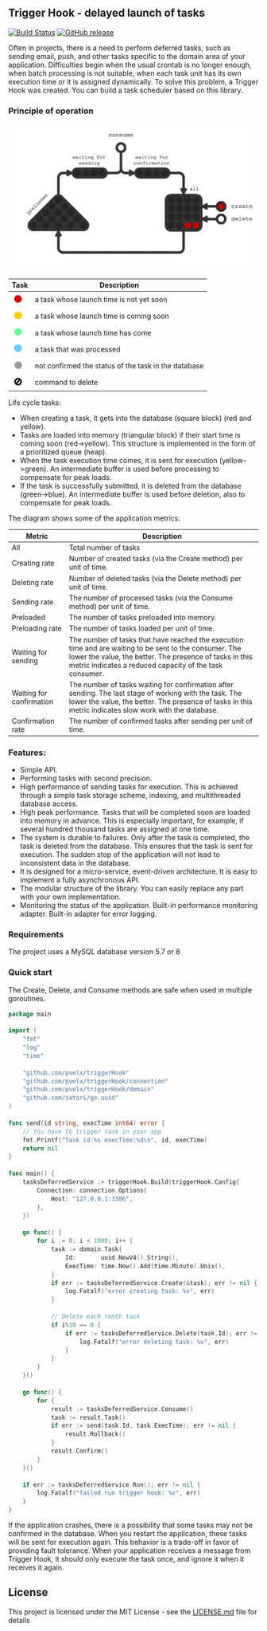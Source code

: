 ## Trigger Hook - delayed launch of tasks

[![Build Status](https://travis-ci.com/pvelx/triggerhook.svg?branch=master)](https://travis-ci.com/pvelx/triggerhook)
[![GitHub release](https://img.shields.io/github/release/pvelx/triggerhook.svg?include_prereleases)](https://github.com/pvelx/triggerhook/releases/latest) 

Often in projects, there is a need to perform deferred tasks, 
such as sending email, push, and other tasks specific to the domain area of your application. 
Difficulties begin when the usual crontab is no longer enough, 
when batch processing is not suitable, when each task unit has its own execution time or it is assigned dynamically.
To solve this problem, a Trigger Hook was created. You can build a task scheduler based on this library.

### Principle of operation

![Principle of operation](asset/scheme-v5.gif)

Task  | Description
------------------|----------------------
![Task](asset/red.jpg)|a task whose launch time is not yet soon
![Task](asset/yelow.jpg)|a task whose launch time is coming soon
![Task](asset/green.jpg)|a task whose launch time has come
![Task](asset/blue.jpg)|a task that was processed
![Task](asset/gray.jpg)|not confirmed the status of the task in the database
![Task](asset/black.jpg)|command to delete


Life cycle tasks:
- When creating a task, it gets into the database (square block) (red and yellow).
- Tasks are loaded into memory (triangular block) if their start time is coming soon (red->yellow). 
This structure is implemented in the form of a prioritized queue (heap).
- When the task execution time comes, it is sent for execution (yellow->green). 
An intermediate buffer is used before processing to compensate for peak loads.
- If the task is successfully submitted, it is deleted from the database (green->blue). 
An intermediate buffer is used before deletion, also to compensate for peak loads.


The diagram shows some of the application metrics:

Metric  | Description
------------------|----------------------
All|Total number of tasks
Creating rate | Number of created tasks (via the Create method) per unit of time.
Deleting rate | Number of deleted tasks (via the Delete method) per unit of time. 
Sending rate | The number of processed tasks (via the Consume method) per unit of time.
Preloaded | The number of tasks preloaded into memory.
Preloading rate | The number of tasks loaded per unit of time.
Waiting for sending | The number of tasks that have reached the execution time and are waiting to be sent to the consumer. The lower the value, the better. The presence of tasks in this metric indicates a reduced capacity of the task consumer.
Waiting for confirmation | The number of tasks waiting for confirmation after sending. The last stage of working with the task. The lower the value, the better. The presence of tasks in this metric indicates slow work with the database.
Confirmation rate | The number of confirmed tasks after sending per unit of time.


### Features:
- Simple API.
- Performing tasks with second precision.
- High performance of sending tasks for execution. This is achieved through a simple task storage scheme, indexing, and multithreaded database access.
- High peak performance. Tasks that will be completed soon are loaded into memory in advance. This is especially important, for example, if several hundred thousand tasks are assigned at one time. 
- The system is durable to failures. Only after the task is completed, the task is deleted from the database. This ensures that the task is sent for execution. The sudden stop of the application will not lead to inconsistent data in the database.
- It is designed for a micro-service, event-driven architecture. It is easy to implement a fully asynchronous API.
- The modular structure of the library. You can easily replace any part with your own implementation.
- Monitoring the status of the application. Built-in performance monitoring adapter. Built-in adapter for error logging.

### Requirements

The project uses a MySQL database version 5.7 or 8

### Quick start

The Create, Delete, and Consume methods are safe when used in multiple goroutines.

```go
package main

import (
	"fmt"
	"log"
	"time"

	"github.com/pvelx/triggerHook"
	"github.com/pvelx/triggerHook/connection"
	"github.com/pvelx/triggerHook/domain"
	"github.com/satori/go.uuid"
)

func send(id string, execTime int64) error {
	// You have to trigger task in your app
	fmt.Printf("Task id:%s execTime:%d\n", id, execTime)
	return nil
}

func main() {
	tasksDeferredService := triggerHook.Build(triggerHook.Config{
		Connection: connection.Options{
			Host: "127.0.0.1:3306",
		},
	})

	go func() {
		for i := 0; i < 1000; i++ {
			task := domain.Task{
				Id:       uuid.NewV4().String(),
				ExecTime: time.Now().Add(time.Minute).Unix(),
			}
			if err := tasksDeferredService.Create(&task); err != nil {
				log.Fatalf("error creating task: %v", err)
			}

			// Delete each tenth task
			if i%10 == 0 {
				if err := tasksDeferredService.Delete(task.Id); err != nil {
					log.Fatalf("error deleting task: %v", err)
				}
			}
		}
	}()

	go func() {
		for {
			result := tasksDeferredService.Consume()
			task := result.Task()
			if err := send(task.Id, task.ExecTime); err != nil {
				result.Rollback()
			}
			result.Confirm()
		}
	}()

	if err := tasksDeferredService.Run(); err != nil {
		log.Fatalf("failed run trigger hook: %v", err)
	}
}
```

If the application crashes, there is a possibility that some tasks may not be confirmed in the database.
When you restart the application, these tasks will be sent for execution again.
This behavior is a trade-off in favor of providing fault tolerance.
When your application receives a message from Trigger Hook, it should only execute the task once, and ignore it when it receives it again.

## License

This project is licensed under the MIT License - see the [LICENSE.md](LICENSE.md) file for details